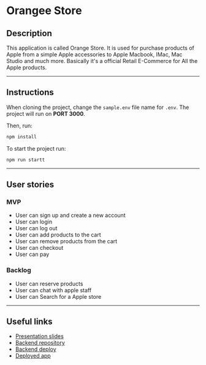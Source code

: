 # Orangee Store

## Description

This application is called Orange Store. It is used for purchase products of Apple from a simple Apple accessories to Apple Macbook, IMac, Mac Studio and much more. Basically it's a official Retail E-Commerce for All the Apple products.

---

## Instructions

When cloning the project, change the <code>sample.env</code> file name for <code>.env</code>. The project will run on **PORT 3000**.

Then, run:

```bash
npm install
```

To start the project run:

```bash
npm run startt
```

---

## User stories

### MVP

- User can sign up and create a new account
- User can login
- User can log out
- User can add products to the cart
- User can remove products from the cart
- User can checkout
- User can pay

### Backlog

- User can reserve products
- User can chat with apple staff
- User can Search for a Apple store

---

## Useful links

- [Presentation slides](https://www.canva.com/design/DAFMet8b2DU/yAa40LmsJSJXSG_ZhM-CCw/edit?utm_content=DAFMet8b2DU&utm_campaign=designshare&utm_medium=link2&utm_source=sharebutton)
- [Backend repository](https://github.com/WajahatFit/Apple-Clone-Back-End)
- [Backend deploy](https://applecloned.herokuapp.com/)
- [Deployed app](https://orangee.netlify.app/)
